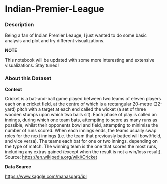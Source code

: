 # Indian-Premier-League

### Description

Being a fan of Indian Premier Leauge, I just wanted to do some basic analysis and plot and try different visualizations.

**NOTE**

This notebook will be updated with some more interesting and extensive visualizations. Stay tuned! 

### About this Dataset

**Context**

Cricket is a bat-and-ball game played between two teams of eleven players each on a cricket field, at the centre of which is a rectangular 20-metre (22-yard) pitch with a target at each end called the wicket (a set of three wooden stumps upon which two bails sit). Each phase of play is called an innings, during which one team bats, attempting to score as many runs as possible, whilst their opponents bowl and field, attempting to minimise the number of runs scored. When each innings ends, the teams usually swap roles for the next innings (i.e. the team that previously batted will bowl/field, and vice versa). The teams each bat for one or two innings, depending on the type of match. The winning team is the one that scores the most runs, including any extras gained (except when the result is not a win/loss result). Source: https://en.wikipedia.org/wiki/Cricket

**Data Source**

https://www.kaggle.com/manasgarg/ipl
